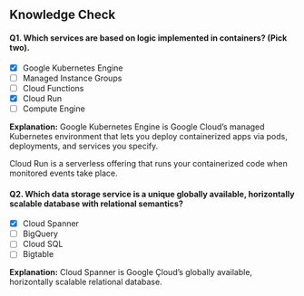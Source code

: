 ## Knowledge Check

#### Q1. Which services are based on logic implemented in containers? (Pick two).

- [x] Google Kubernetes Engine
- [ ] Managed Instance Groups
- [ ] Cloud Functions
- [x] Cloud Run
- [ ] Compute Engine

**Explanation:** Google Kubernetes Engine is Google Cloud’s managed Kubernetes environment that lets you deploy containerized apps via pods, deployments, and services you specify.

Cloud Run is a serverless offering that runs your containerized code when monitored events take place.


#### Q2. Which data storage service is a unique globally available, horizontally scalable database with relational semantics?

- [x] Cloud Spanner
- [ ] BigQuery
- [ ] Cloud SQL
- [ ] Bigtable

**Explanation:** Cloud Spanner is Google Çloud’s globally available, horizontally scalable relational database.
